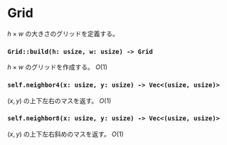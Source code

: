 # Grid
$h \times w$
の大きさのグリッドを定義する。

### `Grid::build(h: usize, w: usize) -> Grid`
$h \times w$
のグリッドを作成する。
$O(1)$

### `self.neighbor4(x: usize, y: usize) -> Vec<(usize, usize)>`
$(x, y)$
の上下左右のマスを返す。
$O(1)$

### `self.neighbor8(x: usize, y: usize) -> Vec<(usize, usize)>`
$(x, y)$
の上下左右斜めのマスを返す。
$O(1)$